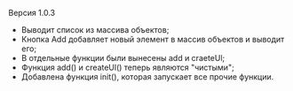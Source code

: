 Версия 1.0.3
- Выводит список из массива объектов;
- Кнопка Add добавляет новый элемент в массив объектов и выводит его;
- В отдельные функции были вынесены add и craeteUl;
- Функция add() и createUl() теперь являются "чистыми";
- Добавлена функция init(), которая запускает все прочие функции.
